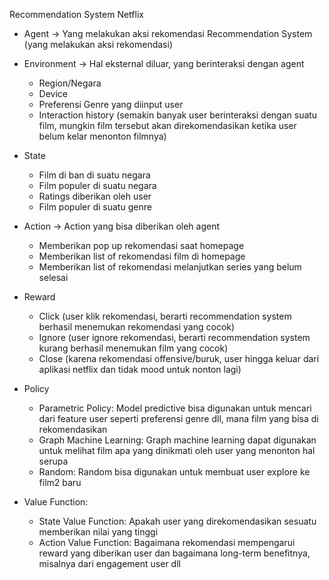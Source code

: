 Recommendation System Netflix

* Agent -> Yang melakukan aksi rekomendasi
	Recommendation System (yang melakukan aksi rekomendasi)

* Environment -> Hal eksternal diluar, yang berinteraksi dengan agent
	- Region/Negara
	- Device
	- Preferensi Genre yang diinput user
	- Interaction history (semakin banyak user berinteraksi dengan suatu film, mungkin film tersebut akan direkomendasikan ketika user belum kelar menonton filmnya)

* State
	* Film di ban di suatu negara
	* Film populer di suatu negara
	* Ratings diberikan oleh user
	* Film populer di suatu genre

* Action -> Action yang bisa diberikan oleh agent
	* Memberikan pop up rekomendasi saat homepage
	* Memberikan list of rekomendasi film di homepage
	* Memberikan list of rekomendasi melanjutkan series yang belum selesai


- Reward
	* Click (user klik rekomendasi, berarti recommendation system berhasil menemukan rekomendasi yang cocok)
	* Ignore (user ignore rekomendasi, berarti recommendation system kurang berhasil menemukan film yang cocok)
	* Close (karena rekomendasi offensive/buruk, user hingga keluar dari aplikasi netflix dan tidak mood untuk nonton lagi)

- Policy
	- Parametric Policy: Model predictive bisa digunakan untuk mencari dari feature user seperti preferensi genre dll, mana film yang bisa di rekomendasikan
	- Graph Machine Learning: Graph machine learning dapat digunakan untuk melihat film apa yang dinikmati oleh user yang menonton hal serupa
	- Random: Random bisa digunakan untuk membuat user explore ke film2 baru

- Value Function:
	- State Value Function: Apakah user yang direkomendasikan sesuatu memberikan nilai yang tinggi
	- Action Value Function: Bagaimana rekomendasi mempengarui reward yang diberikan user dan bagaimana long-term benefitnya, misalnya dari engagement user dll

